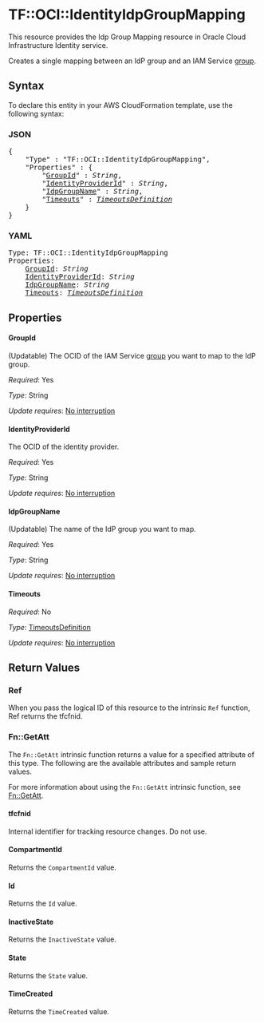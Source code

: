 # TF::OCI::IdentityIdpGroupMapping

This resource provides the Idp Group Mapping resource in Oracle Cloud Infrastructure Identity service.

Creates a single mapping between an IdP group and an IAM Service
[group](https://docs.cloud.oracle.com/iaas/api/#/en/identity/20160918/Group/).

## Syntax

To declare this entity in your AWS CloudFormation template, use the following syntax:

### JSON

<pre>
{
    "Type" : "TF::OCI::IdentityIdpGroupMapping",
    "Properties" : {
        "<a href="#groupid" title="GroupId">GroupId</a>" : <i>String</i>,
        "<a href="#identityproviderid" title="IdentityProviderId">IdentityProviderId</a>" : <i>String</i>,
        "<a href="#idpgroupname" title="IdpGroupName">IdpGroupName</a>" : <i>String</i>,
        "<a href="#timeouts" title="Timeouts">Timeouts</a>" : <i><a href="timeoutsdefinition.md">TimeoutsDefinition</a></i>
    }
}
</pre>

### YAML

<pre>
Type: TF::OCI::IdentityIdpGroupMapping
Properties:
    <a href="#groupid" title="GroupId">GroupId</a>: <i>String</i>
    <a href="#identityproviderid" title="IdentityProviderId">IdentityProviderId</a>: <i>String</i>
    <a href="#idpgroupname" title="IdpGroupName">IdpGroupName</a>: <i>String</i>
    <a href="#timeouts" title="Timeouts">Timeouts</a>: <i><a href="timeoutsdefinition.md">TimeoutsDefinition</a></i>
</pre>

## Properties

#### GroupId

(Updatable) The OCID of the IAM Service [group](https://docs.cloud.oracle.com/iaas/api/#/en/identity/20160918/Group/) you want to map to the IdP group.

_Required_: Yes

_Type_: String

_Update requires_: [No interruption](https://docs.aws.amazon.com/AWSCloudFormation/latest/UserGuide/using-cfn-updating-stacks-update-behaviors.html#update-no-interrupt)

#### IdentityProviderId

The OCID of the identity provider.

_Required_: Yes

_Type_: String

_Update requires_: [No interruption](https://docs.aws.amazon.com/AWSCloudFormation/latest/UserGuide/using-cfn-updating-stacks-update-behaviors.html#update-no-interrupt)

#### IdpGroupName

(Updatable) The name of the IdP group you want to map.

_Required_: Yes

_Type_: String

_Update requires_: [No interruption](https://docs.aws.amazon.com/AWSCloudFormation/latest/UserGuide/using-cfn-updating-stacks-update-behaviors.html#update-no-interrupt)

#### Timeouts

_Required_: No

_Type_: <a href="timeoutsdefinition.md">TimeoutsDefinition</a>

_Update requires_: [No interruption](https://docs.aws.amazon.com/AWSCloudFormation/latest/UserGuide/using-cfn-updating-stacks-update-behaviors.html#update-no-interrupt)

## Return Values

### Ref

When you pass the logical ID of this resource to the intrinsic `Ref` function, Ref returns the tfcfnid.

### Fn::GetAtt

The `Fn::GetAtt` intrinsic function returns a value for a specified attribute of this type. The following are the available attributes and sample return values.

For more information about using the `Fn::GetAtt` intrinsic function, see [Fn::GetAtt](https://docs.aws.amazon.com/AWSCloudFormation/latest/UserGuide/intrinsic-function-reference-getatt.html).

#### tfcfnid

Internal identifier for tracking resource changes. Do not use.

#### CompartmentId

Returns the <code>CompartmentId</code> value.

#### Id

Returns the <code>Id</code> value.

#### InactiveState

Returns the <code>InactiveState</code> value.

#### State

Returns the <code>State</code> value.

#### TimeCreated

Returns the <code>TimeCreated</code> value.

